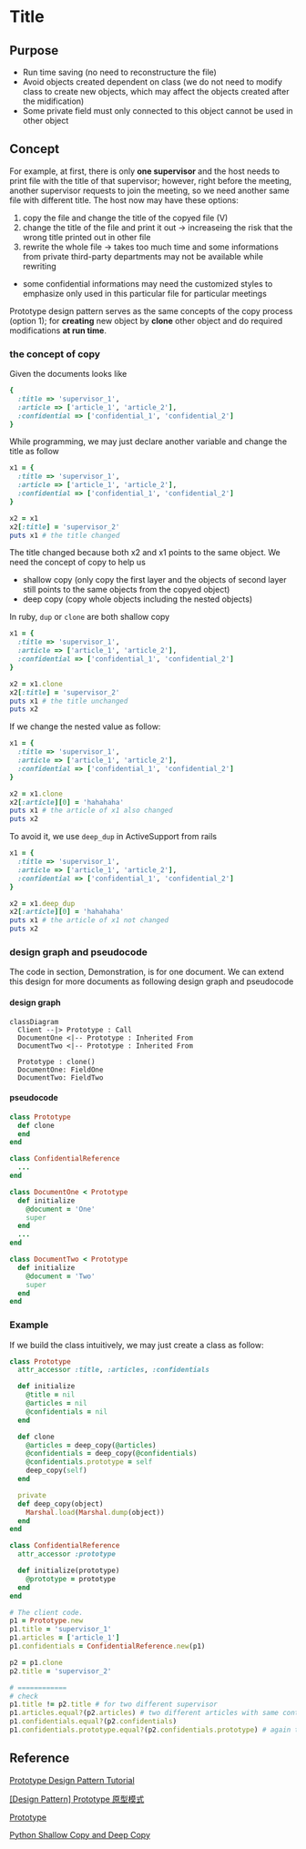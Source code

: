 # Title

## Purpose

* Run time saving (no need to reconstructure the file)
* Avoid objects created dependent on class (we do not need to modify class to create new objects, which may affect the objects created after the midification)
* Some private field must only connected to this object cannot be used in other object

## Concept

For example, at first, there is only **one supervisor** and the host needs to print file with the title of that supervisor; however, right before the meeting, another supervisor requests to join the meeting, so we need another same file with different title. The host now may have these options:

1. copy the file and change the title of the copyed file (V)
2. change the title of the file and print it out -> increaseing the risk that the wrong title printed out in other file
3. rewrite the whole file -> takes too much time and some informations from private third-party departments may not be available while rewriting

* some confidential informations may need the customized styles to emphasize only used in this particular file for particular meetings

Prototype design pattern serves as the same concepts of the copy process (option 1); for **creating** new object by **clone** other object and do required modifications **at run time**.

### the concept of copy

Given the documents looks like

```ruby
{
  :title => 'supervisor_1',
  :article => ['article_1', 'article_2'],
  :confidential => ['confidential_1', 'confidential_2']
}
```

While programming, we may just declare another variable and change the title as follow

```ruby
x1 = {
  :title => 'supervisor_1',
  :article => ['article_1', 'article_2'],
  :confidential => ['confidential_1', 'confidential_2']
}

x2 = x1
x2[:title] = 'supervisor_2'
puts x1 # the title changed
```

The title changed because both x2 and x1 points to the same object. We need the concept of copy to help us

* shallow copy (only copy the first layer and the objects of second layer still points to the same objects from the copyed object)
* deep copy (copy whole objects including the nested objects)

In ruby, `dup` or `clone` are both shallow copy

```ruby
x1 = {
  :title => 'supervisor_1',
  :article => ['article_1', 'article_2'],
  :confidential => ['confidential_1', 'confidential_2']
}

x2 = x1.clone
x2[:title] = 'supervisor_2'
puts x1 # the title unchanged
puts x2
```

If we change the nested value as follow:

```ruby
x1 = {
  :title => 'supervisor_1',
  :article => ['article_1', 'article_2'],
  :confidential => ['confidential_1', 'confidential_2']
}

x2 = x1.clone
x2[:article][0] = 'hahahaha'
puts x1 # the article of x1 also changed
puts x2
```

To avoid it, we use `deep_dup` in ActiveSupport from rails

```ruby
x1 = {
  :title => 'supervisor_1',
  :article => ['article_1', 'article_2'],
  :confidential => ['confidential_1', 'confidential_2']
}

x2 = x1.deep_dup
x2[:article][0] = 'hahahaha'
puts x1 # the article of x1 not changed
puts x2
```

### design graph and pseudocode

The code in section, Demonstration, is for one document. We can extend this design for more documents as following design graph and pseudocode

#### design graph

```mermaid
classDiagram
  Client --|> Prototype : Call
  DocumentOne <|-- Prototype : Inherited From
  DocumentTwo <|-- Prototype : Inherited From

  Prototype : clone()
  DocumentOne: FieldOne
  DocumentTwo: FieldTwo
```

#### pseudocode

```ruby
class Prototype
  def clone
  end
end

class ConfidentialReference
  ...
end

class DocumentOne < Prototype
  def initialize
    @document = 'One'
    super
  end
  ...
end

class DocumentTwo < Prototype
  def initialize
    @document = 'Two'
    super
  end
end
```

### Example

If we build the class intuitively, we may just create a class as follow:

```ruby
class Prototype
  attr_accessor :title, :articles, :confidentials

  def initialize
    @title = nil
    @articles = nil
    @confidentials = nil
  end

  def clone
    @articles = deep_copy(@articles)
    @confidentials = deep_copy(@confidentials)
    @confidentials.prototype = self
    deep_copy(self)
  end

  private
  def deep_copy(object)
    Marshal.load(Marshal.dump(object))
  end
end

class ConfidentialReference
  attr_accessor :prototype

  def initialize(prototype)
    @prototype = prototype
  end
end

# The client code.
p1 = Prototype.new
p1.title = 'supervisor_1'
p1.articles = ['article_1']
p1.confidentials = ConfidentialReference.new(p1)

p2 = p1.clone
p2.title = 'supervisor_2'

# ============
# check
p1.title != p2.title # for two different supervisor
p1.articles.equal?(p2.articles) # two different articles with same content
p1.confidentials.equal?(p2.confidentials)
p1.confidentials.prototype.equal?(p2.confidentials.prototype) # again two different confidential articles with same content, so if the information leaks, we know who did it.
```

## Reference

[Prototype Design Pattern Tutorial](https://www.youtube.com/watch?v=AFbZhRL0Uz8)

[[Design Pattern] Prototype 原型模式](https://ithelp.ithome.com.tw/articles/10221129)

[Prototype](https://refactoring.guru/design-patterns/prototype)

[Python Shallow Copy and Deep Copy](https://www.programiz.com/python-programming/shallow-deep-copy)
